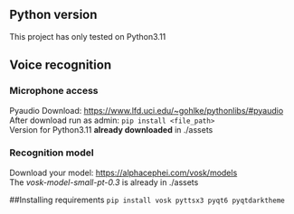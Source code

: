 ## Python version
This project has only tested on Python3.11

## Voice recognition

### Microphone access
Pyaudio Download: https://www.lfd.uci.edu/~gohlke/pythonlibs/#pyaudio  
After download run as admin: `pip install <file_path>`  
Version for Python3.11 **already downloaded** in ./assets  

### Recognition model
Download your model: https://alphacephei.com/vosk/models  
The _vosk-model-small-pt-0.3_ is already in ./assets

##Installing requirements
`pip install vosk pyttsx3 pyqt6 pyqtdarktheme`

